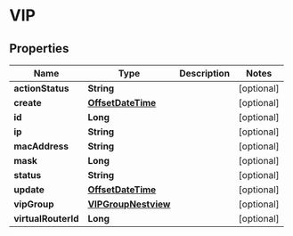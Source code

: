# VIP

## Properties
Name | Type | Description | Notes
------------ | ------------- | ------------- | -------------
**actionStatus** | **String** |  |  [optional]
**create** | [**OffsetDateTime**](OffsetDateTime.md) |  |  [optional]
**id** | **Long** |  |  [optional]
**ip** | **String** |  |  [optional]
**macAddress** | **String** |  |  [optional]
**mask** | **Long** |  |  [optional]
**status** | **String** |  |  [optional]
**update** | [**OffsetDateTime**](OffsetDateTime.md) |  |  [optional]
**vipGroup** | [**VIPGroupNestview**](VIPGroupNestview.md) |  |  [optional]
**virtualRouterId** | **Long** |  |  [optional]
